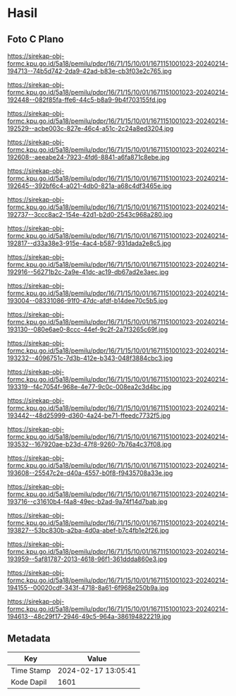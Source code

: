 # Hasil

## Foto C Plano

https://sirekap-obj-formc.kpu.go.id/5a18/pemilu/pdpr/16/71/15/10/01/1671151001023-20240214-194713--74b5d742-2da9-42ad-b83e-cb3f03e2c765.jpg

https://sirekap-obj-formc.kpu.go.id/5a18/pemilu/pdpr/16/71/15/10/01/1671151001023-20240214-192448--082f85fa-ffe6-44c5-b8a9-9b4f703155fd.jpg

https://sirekap-obj-formc.kpu.go.id/5a18/pemilu/pdpr/16/71/15/10/01/1671151001023-20240214-192529--acbe003c-827e-46c4-a51c-2c24a8ed3204.jpg

https://sirekap-obj-formc.kpu.go.id/5a18/pemilu/pdpr/16/71/15/10/01/1671151001023-20240214-192608--aeeabe24-7923-4fd6-8841-a6fa871c8ebe.jpg

https://sirekap-obj-formc.kpu.go.id/5a18/pemilu/pdpr/16/71/15/10/01/1671151001023-20240214-192645--392bf6c4-a021-4db0-821a-a68c4df3465e.jpg

https://sirekap-obj-formc.kpu.go.id/5a18/pemilu/pdpr/16/71/15/10/01/1671151001023-20240214-192737--3ccc8ac2-154e-42d1-b2d0-2543c968a280.jpg

https://sirekap-obj-formc.kpu.go.id/5a18/pemilu/pdpr/16/71/15/10/01/1671151001023-20240214-192817--d33a38e3-915e-4ac4-b587-931dada2e8c5.jpg

https://sirekap-obj-formc.kpu.go.id/5a18/pemilu/pdpr/16/71/15/10/01/1671151001023-20240214-192916--56271b2c-2a9e-41dc-ac19-db67ad2e3aec.jpg

https://sirekap-obj-formc.kpu.go.id/5a18/pemilu/pdpr/16/71/15/10/01/1671151001023-20240214-193004--08331086-91f0-47dc-afdf-b14dee70c5b5.jpg

https://sirekap-obj-formc.kpu.go.id/5a18/pemilu/pdpr/16/71/15/10/01/1671151001023-20240214-193130--080e6ae0-8ccc-44ef-9c2f-2a7f3265c69f.jpg

https://sirekap-obj-formc.kpu.go.id/5a18/pemilu/pdpr/16/71/15/10/01/1671151001023-20240214-193232--4096751c-7d3b-412e-b343-048f3884cbc3.jpg

https://sirekap-obj-formc.kpu.go.id/5a18/pemilu/pdpr/16/71/15/10/01/1671151001023-20240214-193319--f4c7054f-968e-4e77-9c0c-008ea2c3d4bc.jpg

https://sirekap-obj-formc.kpu.go.id/5a18/pemilu/pdpr/16/71/15/10/01/1671151001023-20240214-193442--48d25999-d360-4a24-be71-ffeedc7732f5.jpg

https://sirekap-obj-formc.kpu.go.id/5a18/pemilu/pdpr/16/71/15/10/01/1671151001023-20240214-193532--167920ae-b23d-47f8-9260-7b76a4c37f08.jpg

https://sirekap-obj-formc.kpu.go.id/5a18/pemilu/pdpr/16/71/15/10/01/1671151001023-20240214-193608--25547c2e-d40a-4557-b0f8-f9435708a33e.jpg

https://sirekap-obj-formc.kpu.go.id/5a18/pemilu/pdpr/16/71/15/10/01/1671151001023-20240214-193716--c31610b4-f4a8-49ec-b2ad-9a74f14d7bab.jpg

https://sirekap-obj-formc.kpu.go.id/5a18/pemilu/pdpr/16/71/15/10/01/1671151001023-20240214-193827--53bc830b-a2ba-4d0a-abef-b7c4fb1e2f26.jpg

https://sirekap-obj-formc.kpu.go.id/5a18/pemilu/pdpr/16/71/15/10/01/1671151001023-20240214-193959--5af81787-2013-4618-96f1-361ddda860e3.jpg

https://sirekap-obj-formc.kpu.go.id/5a18/pemilu/pdpr/16/71/15/10/01/1671151001023-20240214-194155--00020cdf-343f-4718-8a61-6f968e250b9a.jpg

https://sirekap-obj-formc.kpu.go.id/5a18/pemilu/pdpr/16/71/15/10/01/1671151001023-20240214-194613--48c29f17-2946-49c5-964a-386194822219.jpg


## Metadata

| Key        | Value               |
| ---------- | ------------------- |
| Time Stamp | 2024-02-17 13:05:41 |
| Kode Dapil | 1601                |



